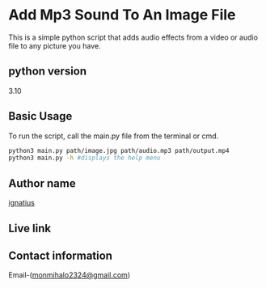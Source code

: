# Add Mp3 Sound To An Image File

This is a simple python script that adds audio effects from a video or audio file to any picture you have.

## python version
3.10

## Basic Usage
To run the script, call the main.py file from the terminal or cmd.

```bash
python3 main.py path/image.jpg path/audio.mp3 path/output.mp4
python3 main.py -h #displays the help menu
```

## Author name
[ignatius](https://github.com/monty-iggy-xtius/flask-File-Server.git)

## Live link
## Contact information
Email-(monmihalo2324@gmail.com)